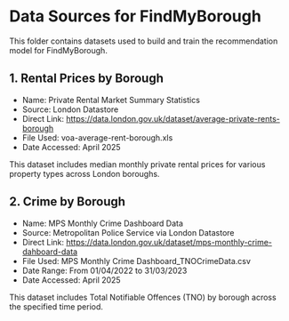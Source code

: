 # Data Sources for FindMyBorough

This folder contains datasets used to build and train the recommendation model for FindMyBorough.

## 1. Rental Prices by Borough

- Name: Private Rental Market Summary Statistics
- Source: London Datastore
- Direct Link: https://data.london.gov.uk/dataset/average-private-rents-borough
- File Used: voa-average-rent-borough.xls
- Date Accessed: April 2025

This dataset includes median monthly private rental prices for various property types across London boroughs.

## 2. Crime by Borough

- Name: MPS Monthly Crime Dashboard Data
- Source: Metropolitan Police Service via London Datastore
- Direct Link: https://data.london.gov.uk/dataset/mps-monthly-crime-dahboard-data
- File Used: MPS Monthly Crime Dashboard_TNOCrimeData.csv
- Date Range: From 01/04/2022 to 31/03/2023
- Date Accessed: April 2025

This dataset includes Total Notifiable Offences (TNO) by borough across the specified time period.
